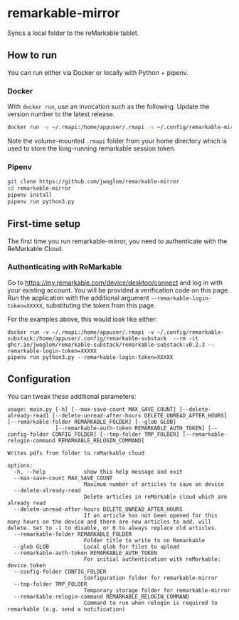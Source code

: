 # remarkable-mirror

Syncs a local folder to the reMarkable tablet.

## How to run

You can run either via Docker or locally with Python + pipenv.

### Docker
With `docker run`, use an invocation such as the following. Update the version number to the latest release.

```bash
docker run -v ~/.rmapi:/home/appuser/.rmapi -v ~/.config/remarkable-mirror:/home/appuser/.config/remarkable-mirror  --rm -it ghcr.io/jwoglom/remarkable-mirror/remarkable-mirror
```

Note the volume-mounted `.rmapi` folder from your home directory which is used to store the long-running remarkable session token.

### Pipenv
```bash
git clone https://github.com/jwoglom/remarkable-mirror
cd remarkable-mirror
pipenv install
pipenv run python3.py
```


## First-time setup
The first time you run remarkable-mirror, you need to authenticate with the ReMarkable Cloud.

### Authenticating with ReMarkable

Go to https://my.remarkable.com/device/desktop/connect and log in with your existing account.
You will be provided a verification code on this page.
Run the application with the additional argument `--remarkable-login-token=XXXXX`, substituting the token from this page.

For the examples above, this would look like either:
```
docker run -v ~/.rmapi:/home/appuser/.rmapi -v ~/.config/remarkable-substack:/home/appuser/.config/remarkable-substack  --rm -it ghcr.io/jwoglom/remarkable-substack/remarkable-substack:v0.2.3 --remarkable-login-token=XXXXX
pipenv run python3.py --remarkable-login-token=XXXXX
```


## Configuration
You can tweak these additional parameters:

```
usage: main.py [-h] [--max-save-count MAX_SAVE_COUNT] [--delete-already-read] [--delete-unread-after-hours DELETE_UNREAD_AFTER_HOURS] [--remarkable-folder REMARKABLE_FOLDER] [--glob GLOB]
               [--remarkable-auth-token REMARKABLE_AUTH_TOKEN] [--config-folder CONFIG_FOLDER] [--tmp-folder TMP_FOLDER] [--remarkable-relogin-command REMARKABLE_RELOGIN_COMMAND]

Writes pdfs from folder to reMarkable cloud

options:
  -h, --help            show this help message and exit
  --max-save-count MAX_SAVE_COUNT
                        Maximum number of articles to save on device
  --delete-already-read
                        Delete articles in reMarkable cloud which are already read
  --delete-unread-after-hours DELETE_UNREAD_AFTER_HOURS
                        If an article has not been opened for this many hours on the device and there are new articles to add, will delete. Set to -1 to disable, or 0 to always replace old articles.
  --remarkable-folder REMARKABLE_FOLDER
                        Folder title to write to on Remarkable
  --glob GLOB           Local glob for files to upload
  --remarkable-auth-token REMARKABLE_AUTH_TOKEN
                        For initial authentication with reMarkable: device token
  --config-folder CONFIG_FOLDER
                        Configuration folder for remarkable-mirror
  --tmp-folder TMP_FOLDER
                        Temporary storage folder for remarkable-mirror
  --remarkable-relogin-command REMARKABLE_RELOGIN_COMMAND
                        Command to run when relogin is required to remarkable (e.g. send a notification)
```
